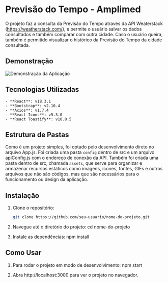 # Previsão do Tempo - Amplimed

O projeto faz a consulta da Previsão do Tempo através da API Weaterstack (https://weatherstack.com/), e permite o usuário salvar os dados consultados e também comparar com outra cidade.
Caso o usuário queira, também é permitido visualizar o histórico da Previsão do Tempo da cidade consultada.

## Demonstração

![Demonstração da Aplicação](src/assets/images/Previsão-do-Tempo-Tutorial.gif)

## Tecnologias Utilizadas
    - **React**: v18.3.1
    - **Bootstrap**: v2.10.4
    - **Axios**: v1.7.4
    - **React Icons**: v5.3.0
    - **React Toastify**: v10.0.5

## Estrutura de Pastas

Como é um projeto simples, foi optado pelo desenvolvimento direto no arquivo App.js.
Foi criada uma pasta `config` dentro de src e um arquivo apiConfig.js com o endereço de conexão da API.
Também foi criada uma pasta dentro de src, chamada `assets`, que serve para organizar e armazenar recursos estáticos como imagens, ícones, fontes, GIFs e outros arquivos que não são códigos, mas que são necessários para o funcionamento ou design da aplicação.

## Instalação

1. Clone o repositório:
    ```bash
   git clone https://github.com/seu-usuario/nome-do-projeto.git

2. Navegue até o diretório do projeto:
    cd nome-do-projeto

3. Instale as dependências:
    npm install

## Como Usar
1. Para rodar o projeto em modo de desenvolvimento:
    npm start

2. Abra http://localhost:3000 para ver o projeto no navegador.

